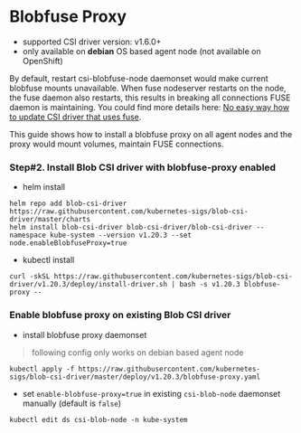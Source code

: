 # Blobfuse Proxy
 - supported CSI driver version: v1.6.0+
 - only available on **debian** OS based agent node (not available on OpenShift)

By default, restart csi-blobfuse-node daemonset would make current blobfuse mounts unavailable. When fuse nodeserver restarts on the node, the fuse daemon also restarts, this results in breaking all connections FUSE daemon is maintaining. You could find more details here: [No easy way how to update CSI driver that uses fuse](https://github.com/kubernetes/kubernetes/issues/70013).

This guide shows how to install a blobfuse proxy on all agent nodes and the proxy would mount volumes, maintain FUSE connections.

### Step#2. Install Blob CSI driver with blobfuse-proxy enabled
 - helm install
```console
helm repo add blob-csi-driver https://raw.githubusercontent.com/kubernetes-sigs/blob-csi-driver/master/charts
helm install blob-csi-driver blob-csi-driver/blob-csi-driver --namespace kube-system --version v1.20.3 --set node.enableBlobfuseProxy=true
```

 - kubectl install
```console
curl -skSL https://raw.githubusercontent.com/kubernetes-sigs/blob-csi-driver/v1.20.3/deploy/install-driver.sh | bash -s v1.20.3 blobfuse-proxy --
```

### Enable blobfuse proxy on existing Blob CSI driver
 - install blobfuse proxy daemonset
> following config only works on debian based agent node
```console
kubectl apply -f https://raw.githubusercontent.com/kubernetes-sigs/blob-csi-driver/master/deploy/v1.20.3/blobfuse-proxy.yaml
```
 - set `enable-blobfuse-proxy=true` in existing `csi-blob-node` daemonset manually (default is `false`)
```console
kubectl edit ds csi-blob-node -n kube-system
```
